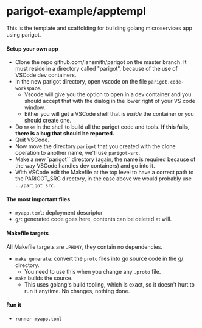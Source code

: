 # parigot-example/apptempl

This is the  template and scaffolding for building golang 
microservices app using parigot.

#### Setup your own app
* Clone the repo github.com/iansmith/parigot on the master branch.  It must reside in a directory called "parigot", because 
of the use of VSCode dev containers.
* In the new parigot directory, open vscode on the file 
`parigot.code-workspace`.  
    * Vscode will give you the option to 
    open in a dev  container and you should accept that with the dialog in the lower right of your VS code window.
    * Either you will get a VSCode shell that is _inside_ the 
    container or you should create one.
* Do `make` in the shell to build all the parigot code and 
tools.  **If this fails, there is a bug that should be reported.**
* Quit VSCode.
* Now move the directory `parigot` that you created with the clone
operation to another name, we'll use `parigot-src`.
* Make  a new `parigot`` directory (again, the name is required because of the way VSCode handles dev containers) and go into it.
* With VSCode edit the Makefile at the top level to have a correct
path to the PARIGOT_SRC directory, in the case above we would 
probably use `../parigot_src`.


#### The most important files
* `myapp.toml`: deployment descriptor
* `g/`: generated code goes here, contents can be deleted at will.

#### Makefile targets
All Makefile targets are `.PHONY`, they contain no dependencies.
* `make generate`: convert the `proto` files into go source code
    in the g/ directory.
    * You need to use this when you change any `.proto` file.
* `make` builds the source.
    * This uses golang's build tooling, which is exact, so it doesn't hurt to run it anytime.  No changes, nothing done.

#### Run it
* `runner myapp.toml`




